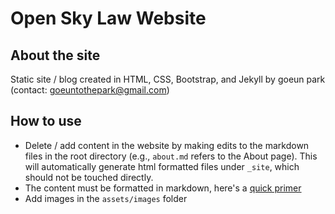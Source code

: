 # Open Sky Law Website 

## About the site 
Static site / blog created in HTML, CSS, Bootstrap, and Jekyll 
by goeun park (contact: goeuntothepark@gmail.com) 


## How to use 
- Delete / add content in the website by making edits to the markdown files in the root directory (e.g., `about.md` refers to the About page). This will automatically generate html formatted files under `_site`, which should not be touched directly.
- The content must be formatted in markdown, here's a [quick primer](https://guides.github.com/features/mastering-markdown/)
- Add images in the `assets/images` folder 

